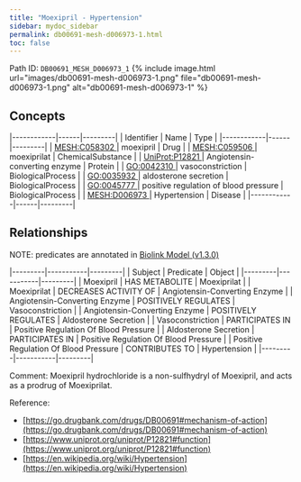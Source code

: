 ```yaml
---
title: "Moexipril - Hypertension"
sidebar: mydoc_sidebar
permalink: db00691-mesh-d006973-1.html
toc: false 
---
```



Path ID: `DB00691_MESH_D006973_1`
{% include image.html url="images/db00691-mesh-d006973-1.png" file="db00691-mesh-d006973-1.png" alt="db00691-mesh-d006973-1" %}

## Concepts

|------------|------|---------|
| Identifier | Name | Type    |
|------------|------|---------|
| <a href="https://identifiers.org/MESH:C058302">MESH:C058302 </a> | moexipril | Drug |
| <a href="https://identifiers.org/MESH:C059506">MESH:C059506 </a> | moexiprilat | ChemicalSubstance |
| <a href="https://identifiers.org/UniProt:P12821">UniProt:P12821 </a> | Angiotensin-converting enzyme | Protein |
| <a href="https://identifiers.org/GO:0042310">GO:0042310 </a> | vasoconstriction | BiologicalProcess |
| <a href="https://identifiers.org/GO:0035932">GO:0035932 </a> | aldosterone secretion | BiologicalProcess |
| <a href="https://identifiers.org/GO:0045777">GO:0045777 </a> | positive regulation of blood pressure | BiologicalProcess |
| <a href="https://identifiers.org/MESH:D006973">MESH:D006973 </a> | Hypertension | Disease |
|------------|------|---------|

## Relationships


NOTE: predicates are annotated in <a href="https://github.com/biolink/biolink-model/releases/tag/v1.3.0">Biolink Model (v1.3.0)</a>

|---------|-----------|---------|
| Subject | Predicate | Object  |
|---------|-----------|---------|
| Moexipril | HAS METABOLITE | Moexiprilat |
| Moexiprilat | DECREASES ACTIVITY OF | Angiotensin-Converting Enzyme |
| Angiotensin-Converting Enzyme | POSITIVELY REGULATES | Vasoconstriction |
| Angiotensin-Converting Enzyme | POSITIVELY REGULATES | Aldosterone Secretion |
| Vasoconstriction | PARTICIPATES IN | Positive Regulation Of Blood Pressure |
| Aldosterone Secretion | PARTICIPATES IN | Positive Regulation Of Blood Pressure |
| Positive Regulation Of Blood Pressure | CONTRIBUTES TO | Hypertension |
|---------|-----------|---------|

Comment: Moexipril hydrochloride is a non-sulfhydryl of Moexipril, and acts as a prodrug of Moexiprilat.

Reference: 
  - [https://go.drugbank.com/drugs/DB00691#mechanism-of-action](https://go.drugbank.com/drugs/DB00691#mechanism-of-action)
  - [https://www.uniprot.org/uniprot/P12821#function](https://www.uniprot.org/uniprot/P12821#function)
  - [https://en.wikipedia.org/wiki/Hypertension](https://en.wikipedia.org/wiki/Hypertension)
